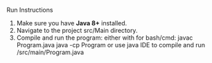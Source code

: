 Run Instructions

1. Make sure you have **Java 8+** installed.
2. Navigate to the project src/Main directory.
3. Compile and run the program:
   either with for bash/cmd:
     javac Program.java
     java -cp Program
   or use java IDE to compile and run /src/main/Program.java
   
